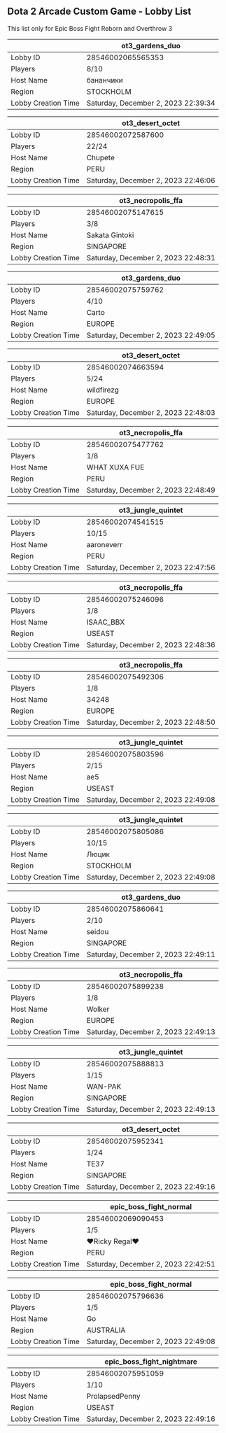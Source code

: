 ## Dota 2 Arcade Custom Game - Lobby List

This list only for Epic Boss Fight Reborn and Overthrow 3

|  | ot3_gardens_duo |
| ------ | ------ |
| Lobby ID | 28546002065565353 |
| Players | 8/10 |
| Host Name | бананчики |
| Region | STOCKHOLM |
| Lobby Creation Time | Saturday, December 2, 2023 22:39:34 |


|  | ot3_desert_octet |
| ------ | ------ |
| Lobby ID | 28546002072587600 |
| Players | 22/24 |
| Host Name | Chupete |
| Region | PERU |
| Lobby Creation Time | Saturday, December 2, 2023 22:46:06 |


|  | ot3_necropolis_ffa |
| ------ | ------ |
| Lobby ID | 28546002075147615 |
| Players | 3/8 |
| Host Name | Sakata Gintoki |
| Region | SINGAPORE |
| Lobby Creation Time | Saturday, December 2, 2023 22:48:31 |


|  | ot3_gardens_duo |
| ------ | ------ |
| Lobby ID | 28546002075759762 |
| Players | 4/10 |
| Host Name | Carto |
| Region | EUROPE |
| Lobby Creation Time | Saturday, December 2, 2023 22:49:05 |


|  | ot3_desert_octet |
| ------ | ------ |
| Lobby ID | 28546002074663594 |
| Players | 5/24 |
| Host Name | wildfirezg |
| Region | EUROPE |
| Lobby Creation Time | Saturday, December 2, 2023 22:48:03 |


|  | ot3_necropolis_ffa |
| ------ | ------ |
| Lobby ID | 28546002075477762 |
| Players | 1/8 |
| Host Name | WHAT XUXA FUE |
| Region | PERU |
| Lobby Creation Time | Saturday, December 2, 2023 22:48:49 |


|  | ot3_jungle_quintet |
| ------ | ------ |
| Lobby ID | 28546002074541515 |
| Players | 10/15 |
| Host Name | aaroneverr |
| Region | PERU |
| Lobby Creation Time | Saturday, December 2, 2023 22:47:56 |


|  | ot3_necropolis_ffa |
| ------ | ------ |
| Lobby ID | 28546002075246096 |
| Players | 1/8 |
| Host Name | ISAAC_BBX |
| Region | USEAST |
| Lobby Creation Time | Saturday, December 2, 2023 22:48:36 |


|  | ot3_necropolis_ffa |
| ------ | ------ |
| Lobby ID | 28546002075492306 |
| Players | 1/8 |
| Host Name | 34248 |
| Region | EUROPE |
| Lobby Creation Time | Saturday, December 2, 2023 22:48:50 |


|  | ot3_jungle_quintet |
| ------ | ------ |
| Lobby ID | 28546002075803596 |
| Players | 2/15 |
| Host Name | ae5 |
| Region | USEAST |
| Lobby Creation Time | Saturday, December 2, 2023 22:49:08 |


|  | ot3_jungle_quintet |
| ------ | ------ |
| Lobby ID | 28546002075805086 |
| Players | 10/15 |
| Host Name | Люцик |
| Region | STOCKHOLM |
| Lobby Creation Time | Saturday, December 2, 2023 22:49:08 |


|  | ot3_gardens_duo |
| ------ | ------ |
| Lobby ID | 28546002075860641 |
| Players | 2/10 |
| Host Name | seidou |
| Region | SINGAPORE |
| Lobby Creation Time | Saturday, December 2, 2023 22:49:11 |


|  | ot3_necropolis_ffa |
| ------ | ------ |
| Lobby ID | 28546002075899238 |
| Players | 1/8 |
| Host Name | Wolker |
| Region | EUROPE |
| Lobby Creation Time | Saturday, December 2, 2023 22:49:13 |


|  | ot3_jungle_quintet |
| ------ | ------ |
| Lobby ID | 28546002075888813 |
| Players | 1/15 |
| Host Name | WAN-PAK |
| Region | SINGAPORE |
| Lobby Creation Time | Saturday, December 2, 2023 22:49:13 |


|  | ot3_desert_octet |
| ------ | ------ |
| Lobby ID | 28546002075952341 |
| Players | 1/24 |
| Host Name | TE37 |
| Region | SINGAPORE |
| Lobby Creation Time | Saturday, December 2, 2023 22:49:16 |


|  | epic_boss_fight_normal |
| ------ | ------ |
| Lobby ID | 28546002069090453 |
| Players | 1/5 |
| Host Name | ♥Ricky Regal♥ |
| Region | PERU |
| Lobby Creation Time | Saturday, December 2, 2023 22:42:51 |


|  | epic_boss_fight_normal |
| ------ | ------ |
| Lobby ID | 28546002075796636 |
| Players | 1/5 |
| Host Name | Go |
| Region | AUSTRALIA |
| Lobby Creation Time | Saturday, December 2, 2023 22:49:08 |


|  | epic_boss_fight_nightmare |
| ------ | ------ |
| Lobby ID | 28546002075951059 |
| Players | 1/10 |
| Host Name | ProlapsedPenny |
| Region | USEAST |
| Lobby Creation Time | Saturday, December 2, 2023 22:49:16 |


